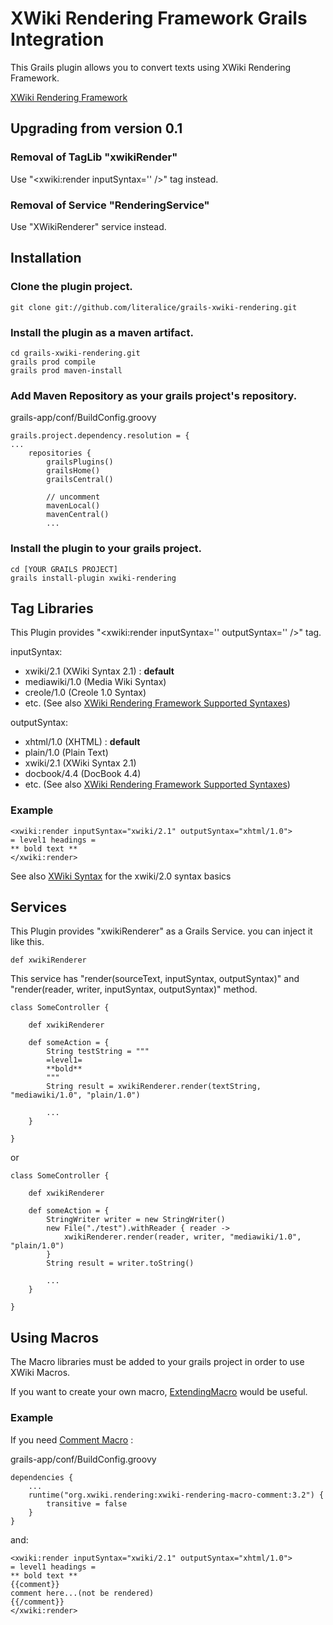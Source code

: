 # XWiki Rendering Framework Grails Integration #

This Grails plugin allows you to convert texts using XWiki Rendering Framework.

[XWiki Rendering Framework](http://rendering.xwiki.org/xwiki/bin/view/Main/WebHome)

## Upgrading from version 0.1 ##

### Removal of TagLib "xwikiRender" ###

Use "&lt;xwiki:render inputSyntax='' /&gt;" tag instead.

### Removal of Service "RenderingService" ###

Use "XWikiRenderer" service instead.

## Installation ##

### Clone the plugin project. ###

    git clone git://github.com/literalice/grails-xwiki-rendering.git

### Install the plugin as a maven artifact. ###

    cd grails-xwiki-rendering.git
    grails prod compile
    grails prod maven-install

### Add Maven Repository as your grails project's repository. ###

grails-app/conf/BuildConfig.groovy

    grails.project.dependency.resolution = {
    ...
        repositories {
            grailsPlugins()
            grailsHome()
            grailsCentral()

            // uncomment
            mavenLocal()
            mavenCentral()
            ...

### Install the plugin to your grails project. ###

    cd [YOUR GRAILS PROJECT]
    grails install-plugin xwiki-rendering


## Tag Libraries ##

This Plugin provides "&lt;xwiki:render inputSyntax='' outputSyntax='' /&gt;" tag.

inputSyntax:

* xwiki/2.1 (XWiki Syntax 2.1) : **default**
* mediawiki/1.0 (Media Wiki Syntax)
* creole/1.0 (Creole 1.0 Syntax)
* etc. (See also [XWiki Rendering Framework Supported Syntaxes](http://rendering.xwiki.org/xwiki/bin/view/Main/WebHome#HSupportedSyntaxes))

outputSyntax:

* xhtml/1.0 (XHTML) : **default**
* plain/1.0 (Plain Text)
* xwiki/2.1 (XWiki Syntax 2.1)
* docbook/4.4 (DocBook 4.4)
* etc. (See also [XWiki Rendering Framework Supported Syntaxes](http://rendering.xwiki.org/xwiki/bin/view/Main/WebHome#HSupportedSyntaxes))

### Example ###

	<xwiki:render inputSyntax="xwiki/2.1" outputSyntax="xhtml/1.0">
	= level1 headings =
	** bold text **
	</xwiki:render>

See also [XWiki Syntax](http://platform.xwiki.org/xwiki/bin/view/Main/XWikiSyntax) for the xwiki/2.0 syntax basics

## Services ##

This Plugin provides "xwikiRenderer" as a Grails Service. you can inject it like this.

	def xwikiRenderer

This service has "render(sourceText, inputSyntax, outputSyntax)" and "render(reader, writer, inputSyntax, outputSyntax)" method.

	class SomeController {

	    def xwikiRenderer

	    def someAction = {
	        String testString = """
	        =level1=
	        **bold**
	        """
	        String result = xwikiRenderer.render(textString, "mediawiki/1.0", "plain/1.0")

	        ...
	    }

	}

or

	class SomeController {

	    def xwikiRenderer

	    def someAction = {
	        StringWriter writer = new StringWriter()
	        new File("./test").withReader { reader ->
                xwikiRenderer.render(reader, writer, "mediawiki/1.0", "plain/1.0")
	        }
	        String result = writer.toString()

	        ...
	    }

	}

## Using Macros ##

The Macro libraries must be added to your grails project in order to use XWiki Macros.

If you want to create your own macro, [ExtendingMacro](http://rendering.xwiki.org/xwiki/bin/view/Main/ExtendingMacro) would be useful.

### Example ###
If you need [Comment Macro](http://extensions.xwiki.org/xwiki/bin/view/Extension/Comment+Macro) :

grails-app/conf/BuildConfig.groovy

	dependencies {
	    ...
	    runtime("org.xwiki.rendering:xwiki-rendering-macro-comment:3.2") {
            transitive = false
	    }
	}

and:

	<xwiki:render inputSyntax="xwiki/2.1" outputSyntax="xhtml/1.0">
	= level1 headings =
	** bold text **
	{{comment}}
	comment here...(not be rendered)
	{{/comment}}
	</xwiki:render>

